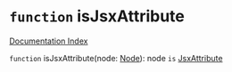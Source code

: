 # `function` isJsxAttribute

[Documentation Index](../README.md)

`function` isJsxAttribute(node: [Node](../private.interface.Node/README.md)): node `is` [JsxAttribute](../private.interface.JsxAttribute/README.md)